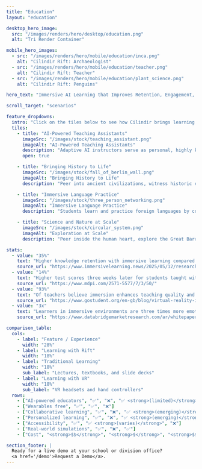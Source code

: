 ```yaml
---
title: "Education"
layout: "education"

desktop_hero_image:
  src: "/images/renders/hero/desktop/education.png"
  alt: "Tri Render Container"

mobile_hero_images:
  - src: "/images/renders/hero/mobile/education/inca.png"
    alt: "Cilindir Rift: Archaeologist"
  - src: "/images/renders/hero/mobile/education/teacher.png"
    alt: "Cilindir Rift: Teacher"
  - src: "/images/renders/hero/mobile/education/plant_science.png"
    alt: "Cilindir Rift: Penguins"

hero_text: "Immersive AI Learning that Improves Retention, Engagement, and Curiosity."

scroll_target: "scenarios"

feature_dropdowns:
  intro: "Click on the tiles below to see how Cilindir brings learning to life, in and out of the classroom."
  tiles:
    - title: "AI-Powered Teaching Assistants"
      imageSrc: "/images/stock/teaching_assistant.png"
      imageAlt: "AI-Powered Teaching Assistants"
      description: "Adaptive AI instructors serve as personal, highly knowledgeable teaching assistants. Students can ask questions, receive feedback, and explore subject material through real-time conversation. Our AI educators are trained on vast knowledge bases and designed with strict safety protocols."
      open: true

    - title: "Bringing History to Life"
      imageSrc: "/images/stock/fall_of_berlin_wall.png"
      imageAlt: "Bringing History to Life"
      description: "Peer into ancient civilizations, witness historic events firsthand, or converse with AI-powered historical figures. From ancient Rome to the Pyramids of Giza to the signing of the Declaration of Independence, students experience history as if they were in the room when it happened."

    - title: "Immersive Language Practice"
      imageSrc: "/images/stock/three_person_networking.png"
      imageAlt: "Immersive Language Practice"
      description: "Students learn and practice foreign languages by conversing with AI speakers in realistic settings. Whether ordering food in a Paris café or navigating a busy Tokyo street, learners build confidence and fluency through real-world interactions."

    - title: "Science and Nature at Scale"
      imageSrc: "/images/stock/circular_system.png"
      imageAlt: "Exploration at Scale"
      description: "Peer inside the human heart, explore the Great Barrier Reef, or study the solar system at true scale. The Cilindir Rift makes abstract concepts tangible and easier to understand."

stats:
  - value: "35%"
    text: "Higher knowledge retention with immersive learning compared to traditional methods."
    source_url: "https://www.immersivelearning.news/2025/05/12/research-findings-how-vr-is-enhancing-motivation-in-el-salvadors-public-schools/"
  - value: "14%"
    text: "Higher test scores three weeks later for students taught with immersive instruction."
    source_url: "https://www.mdpi.com/2571-5577/7/3/50/"
  - value: "93%"
    text: "Of teachers believe immersion enhances teaching quality and student engagement."
    source_url: "https://www.gostudent.org/en-gb/blog/virtual-reality-in-education-statistics/"
  - value: "3x"
    text: "Learners in immersive environments are three times more emotionally connected to content."
    source_url: "https://www.databridgemarketresearch.com/ar/whitepaper/companies-are-scaling-up-their-learning-and-development/"

comparison_table:
  cols:
    - label: "Feature / Experience"
      width: "28%"
    - label: "Learning with Rift"
      width: "18%"
    - label: "Traditional Learning"
      width: "18%"
      sub_label: "Lectures, textbooks, and slide decks"
    - label: "Learning with VR"
      width: "18%"
      sub_label: "VR headsets and hand controllers"
  rows:
    - ["AI-powered educators", "✅", "❌", "✅ <strong>(limited)</strong>"]
    - ["Wearables free", "✅", "✅", "❌"]
    - ["Collaborative learning", "✅", "❌", "✅ <strong>(emerging)</strong>"]
    - ["Personalized learning", "✅", "❌", "✅ <strong>(emerging)</strong>"]
    - ["Accessibility", "✅", "✅ <strong>(varies)</strong>", "❌"]
    - ["Real-world simulations", "✅", "❌", "✅"]
    - ["Cost", "<strong>$$</strong>", "<strong>$</strong>", "<strong>$$</strong>"]

section_footer: |
  Ready for a live demo at your school or division office?
  <a href='/demo'>Request a Demo</a>.
---
```

